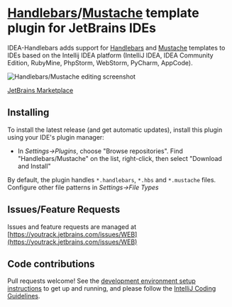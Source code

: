 # [Handlebars](http://handlebarsjs.com/)/[Mustache](http://mustache.github.com/) template plugin for JetBrains IDEs

IDEA-Handlebars adds support for [Handlebars](http://handlebarsjs.com/) and [Mustache](http://mustache.github.com/) templates to IDEs based on the Intellij IDEA platform (IntelliJ IDEA, IDEA Community Edition, RubyMine, PhpStorm, WebStorm, PyCharm, AppCode).

![Handlebars/Mustache editing screenshot](https://raw.github.com/JetBrains/intellij-plugins/master/handlebars/markdown_images/editor.png "Handlebars/Mustache editing")

[JetBrains Marketplace](https://plugins.jetbrains.com/plugin/6884-handlebars-mustache)

## Installing
To install the latest release (and get automatic updates), install this plugin using your IDE's plugin manager:
  * In _Settings->Plugins_, choose "Browse repositories".  Find "Handlebars/Mustache" on the list, right-click, then select "Download and Install"

By default, the plugin handles `*.handlebars`, `*.hbs` and `*.mustache` files.  Configure other file patterns in _Settings->File Types_

## Issues/Feature Requests
Issues and feature requests are managed at [https://youtrack.jetbrains.com/issues/WEB](https://youtrack.jetbrains.com/issues/WEB)

## Code contributions
Pull requests welcome!  See the [development environment setup instructions](developer_environment.md) to get up and running, and please follow the [IntelliJ Coding Guidelines](http://www.jetbrains.org/display/IJOS/IntelliJ+Coding+Guidelines).
